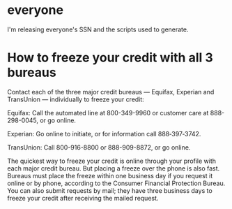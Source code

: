 
# everyone
I'm releasing everyone's SSN and the scripts used to generate.

# How to freeze your credit with all 3 bureaus
Contact each of the three major credit bureaus — Equifax, Experian and TransUnion — individually to freeze your credit:

Equifax: Call the automated line at 800-349-9960 or customer care at 888-298-0045, or go online.

Experian: Go online to initiate, or for information call 888‑397‑3742.

TransUnion: Call 800-916-8800 or 888-909-8872, or go online.

The quickest way to freeze your credit is online through your profile with each major credit bureau. But placing a freeze over the phone is also fast. Bureaus must place the freeze within one business day if you request it online or by phone, according to the Consumer Financial Protection Bureau. You can also submit requests by mail; they have three business days to freeze your credit after receiving the mailed request.

